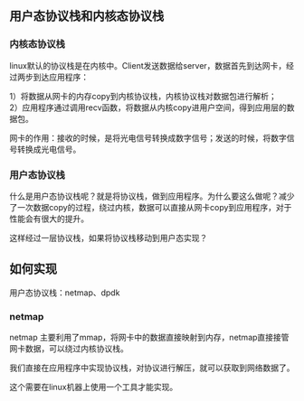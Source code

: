 
## 用户态协议栈和内核态协议栈


### 内核态协议栈

linux默认的协议栈是在内核中。Client发送数据给server，数据首先到达网卡，经过两步到达应用程序：

1）将数据从网卡的内存copy到内核协议栈，内核协议栈对数据包进行解析；  
2）应用程序通过调用recv函数，将数据从内核copy进用户空间，得到应用层的数据包。  

网卡的作用：接收的时候，是将光电信号转换成数字信号；发送的时候，将数字信号转换成光电信号。


### 用户态协议栈

什么是用户态协议栈呢？就是将协议栈，做到应用程序。为什么要这么做呢？减少了一次数据copy的过程，绕过内核，数据可以直接从网卡copy到应用程序，对于性能会有很大的提升。


这样经过一层协议栈，如果将协议栈移动到用户态实现？

## 如何实现

用户态协议栈：netmap、dpdk

### netmap

netmap 主要利用了mmap，将网卡中的数据直接映射到内存，netmap直接接管网卡数据，可以绕过内核协议栈。

我们直接在应用程序中实现协议栈，对协议进行解压，就可以获取到网络数据了。


这个需要在linux机器上使用一个工具才能实现。

## 













